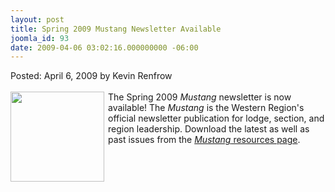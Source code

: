 ```yaml
---
layout: post
title: Spring 2009 Mustang Newsletter Available
joomla_id: 93
date: 2009-04-06 03:02:16.000000000 -06:00
---
```

Posted: April 6, 2009 by Kevin Renfrow<br/><br/>
<img src=http://www.western.oa-bsa.org/images/mustang_q1_09.jpg width=150 height=144 align=left style=padding-right:3px;padding-bottom:3px>
The Spring 2009 <i>Mustang</i> newsletter is now available! The <i>Mustang</i> is the Western Region's official newsletter publication for lodge, section, and region leadership. Download the latest as well as past issues from the <a href=http://western.oa-bsa.org/resources/mustang/><i>Mustang</i> resources page</a>.
